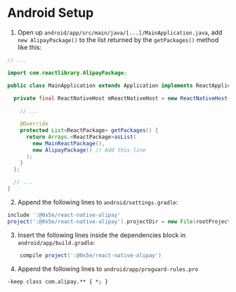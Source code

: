 # Android Setup

1. Open up `android/app/src/main/java/[...]/MainApplication.java`, add `new AlipayPackage()` to the list returned by the `getPackages()` method like this: 
```java
// ...

import com.reactlibrary.AlipayPackage;

public class MainApplication extends Application implements ReactApplication {

  private final ReactNativeHost mReactNativeHost = new ReactNativeHost(this) {
    
    // ...

    @Override
    protected List<ReactPackage> getPackages() {
      return Arrays.<ReactPackage>asList(
        new MainReactPackage(),
        new AlipayPackage() // Add this line
      );
    }
  };

  // ...
}
```

2. Append the following lines to `android/settings.gradle`:
```gradle
include ':@0x5e/react-native-alipay'
project(':@0x5e/react-native-alipay').projectDir = new File(rootProject.projectDir, '../node_modules/@0x5e/react-native-alipay/android')
```

3. Insert the following lines inside the dependencies block in `android/app/build.gradle`:
```gradle
    compile project(':@0x5e/react-native-alipay')
```

4. Append the following lines to `android/app/proguard-rules.pro`
```
-keep class com.alipay.** { *; }
```
